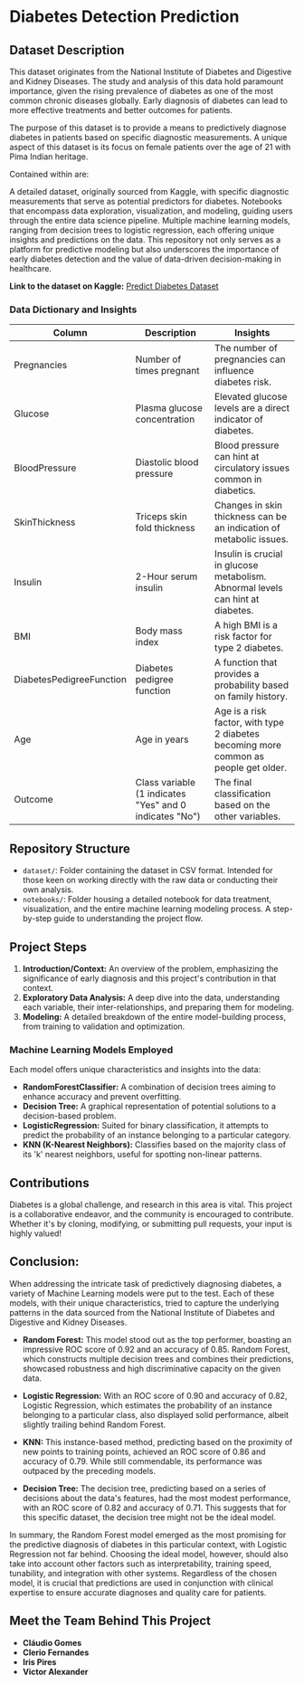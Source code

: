# Diabetes Detection Prediction

## Dataset Description

This dataset originates from the National Institute of Diabetes and Digestive and Kidney Diseases. The study and analysis of this data hold paramount importance, given the rising prevalence of diabetes as one of the most common chronic diseases globally. Early diagnosis of diabetes can lead to more effective treatments and better outcomes for patients.

The purpose of this dataset is to provide a means to predictively diagnose diabetes in patients based on specific diagnostic measurements. A unique aspect of this dataset is its focus on female patients over the age of 21 with Pima Indian heritage.

Contained within are:

A detailed dataset, originally sourced from Kaggle, with specific diagnostic measurements that serve as potential predictors for diabetes.
Notebooks that encompass data exploration, visualization, and modeling, guiding users through the entire data science pipeline.
Multiple machine learning models, ranging from decision trees to logistic regression, each offering unique insights and predictions on the data.
This repository not only serves as a platform for predictive modeling but also underscores the importance of early diabetes detection and the value of data-driven decision-making in healthcare.

**Link to the dataset on Kaggle:** [Predict Diabetes Dataset](https://www.kaggle.com/datasets/whenamancodes/predict-diabities)

### Data Dictionary and Insights

| Column                      | Description                                        | Insights |
|-----------------------------|----------------------------------------------------|----------|
| Pregnancies                 | Number of times pregnant                           | The number of pregnancies can influence diabetes risk. |
| Glucose                     | Plasma glucose concentration                       | Elevated glucose levels are a direct indicator of diabetes. |
| BloodPressure               | Diastolic blood pressure                           | Blood pressure can hint at circulatory issues common in diabetics. |
| SkinThickness               | Triceps skin fold thickness                        | Changes in skin thickness can be an indication of metabolic issues. |
| Insulin                     | 2-Hour serum insulin                               | Insulin is crucial in glucose metabolism. Abnormal levels can hint at diabetes. |
| BMI                         | Body mass index                                    | A high BMI is a risk factor for type 2 diabetes. |
| DiabetesPedigreeFunction    | Diabetes pedigree function                          | A function that provides a probability based on family history. |
| Age                         | Age in years                                       | Age is a risk factor, with type 2 diabetes becoming more common as people get older. |
| Outcome                     | Class variable (1 indicates "Yes" and 0 indicates "No") | The final classification based on the other variables. |

## Repository Structure

- `dataset/`: Folder containing the dataset in CSV format. Intended for those keen on working directly with the raw data or conducting their own analysis.
- `notebooks/`: Folder housing a detailed notebook for data treatment, visualization, and the entire machine learning modeling process. A step-by-step guide to understanding the project flow.

## Project Steps

1. **Introduction/Context:** An overview of the problem, emphasizing the significance of early diagnosis and this project's contribution in that context.
2. **Exploratory Data Analysis:** A deep dive into the data, understanding each variable, their inter-relationships, and preparing them for modeling.
3. **Modeling:** A detailed breakdown of the entire model-building process, from training to validation and optimization.

### Machine Learning Models Employed

Each model offers unique characteristics and insights into the data:

- **RandomForestClassifier:** A combination of decision trees aiming to enhance accuracy and prevent overfitting.
- **Decision Tree:** A graphical representation of potential solutions to a decision-based problem.
- **LogisticRegression:** Suited for binary classification, it attempts to predict the probability of an instance belonging to a particular category.
- **KNN (K-Nearest Neighbors):** Classifies based on the majority class of its 'k' nearest neighbors, useful for spotting non-linear patterns.

## Contributions

Diabetes is a global challenge, and research in this area is vital. This project is a collaborative endeavor, and the community is encouraged to contribute. Whether it's by cloning, modifying, or submitting pull requests, your input is highly valued!


## Conclusion:

When addressing the intricate task of predictively diagnosing diabetes, a variety of Machine Learning models were put to the test. Each of these models, with their unique characteristics, tried to capture the underlying patterns in the data sourced from the National Institute of Diabetes and Digestive and Kidney Diseases.

- **Random Forest:** This model stood out as the top performer, boasting an impressive ROC score of 0.92 and an accuracy of 0.85. Random Forest, which constructs multiple decision trees and combines their predictions, showcased robustness and high discriminative capacity on the given data.

- **Logistic Regression:** With an ROC score of 0.90 and accuracy of 0.82, Logistic Regression, which estimates the probability of an instance belonging to a particular class, also displayed solid performance, albeit slightly trailing behind Random Forest.

- **KNN:** This instance-based method, predicting based on the proximity of new points to training points, achieved an ROC score of 0.86 and accuracy of 0.79. While still commendable, its performance was outpaced by the preceding models.

- **Decision Tree:** The decision tree, predicting based on a series of decisions about the data's features, had the most modest performance, with an ROC score of 0.82 and accuracy of 0.71. This suggests that for this specific dataset, the decision tree might not be the ideal model.

In summary, the Random Forest model emerged as the most promising for the predictive diagnosis of diabetes in this particular context, with Logistic Regression not far behind. Choosing the ideal model, however, should also take into account other factors such as interpretability, training speed, tunability, and integration with other systems. Regardless of the chosen model, it is crucial that predictions are used in conjunction with clinical expertise to ensure accurate diagnoses and quality care for patients.



## Meet the Team Behind This Project

- **Cláudio Gomes**
- **Clerio Fernandes**
- **Iris Pires**
- **Victor Alexander**



